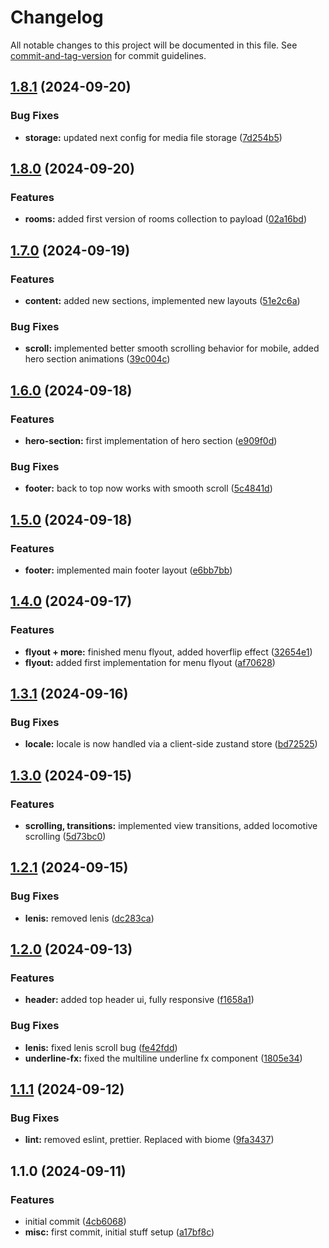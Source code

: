 # Changelog

All notable changes to this project will be documented in this file. See [commit-and-tag-version](https://github.com/absolute-version/commit-and-tag-version) for commit guidelines.

## [1.8.1](https://github.com/GeorgeCht/limni-website/compare/v1.8.0...v1.8.1) (2024-09-20)


### Bug Fixes

* **storage:** updated next config for media file storage ([7d254b5](https://github.com/GeorgeCht/limni-website/commit/7d254b54c268133f43db66f3434a92c8937d4674))

## [1.8.0](https://github.com/GeorgeCht/limni-website/compare/v1.7.0...v1.8.0) (2024-09-20)


### Features

* **rooms:** added first version of rooms collection to payload ([02a16bd](https://github.com/GeorgeCht/limni-website/commit/02a16bd1742235bb843420552cf9d94fa0e107a0))

## [1.7.0](https://github.com/GeorgeCht/limni-website/compare/v1.6.0...v1.7.0) (2024-09-19)


### Features

* **content:** added new sections, implemented new layouts ([51e2c6a](https://github.com/GeorgeCht/limni-website/commit/51e2c6a925292709d559a65c6a0599c65070b90d))


### Bug Fixes

* **scroll:** implemented better smooth scrolling behavior for mobile, added hero section animations ([39c004c](https://github.com/GeorgeCht/limni-website/commit/39c004ce7a329a47b1f86ccdb7ded583f5f4f47e))

## [1.6.0](https://github.com/GeorgeCht/limni-website/compare/v1.5.0...v1.6.0) (2024-09-18)


### Features

* **hero-section:** first implementation of hero section ([e909f0d](https://github.com/GeorgeCht/limni-website/commit/e909f0db811e6b33e7372368cb21af8bd1018201))


### Bug Fixes

* **footer:** back to top now works with smooth scroll ([5c4841d](https://github.com/GeorgeCht/limni-website/commit/5c4841dbf0c5342124628629740eb1cfcffd609d))

## [1.5.0](https://github.com/GeorgeCht/limni-website/compare/v1.4.0...v1.5.0) (2024-09-18)


### Features

* **footer:** implemented main footer layout ([e6bb7bb](https://github.com/GeorgeCht/limni-website/commit/e6bb7bb037a13f0368b8adfd783d70b93ce05b4b))

## [1.4.0](https://github.com/GeorgeCht/limni-website/compare/v1.3.1...v1.4.0) (2024-09-17)


### Features

* **flyout + more:** finished menu flyout, added hoverflip effect ([32654e1](https://github.com/GeorgeCht/limni-website/commit/32654e133212511541666e97192f4c9d55fc2a8b))
* **flyout:** added first implementation for menu flyout ([af70628](https://github.com/GeorgeCht/limni-website/commit/af70628cc661053e0c182699d6b7b60377440c9e))

## [1.3.1](https://github.com/GeorgeCht/limni-website/compare/v1.3.0...v1.3.1) (2024-09-16)


### Bug Fixes

* **locale:** locale is now handled via a client-side zustand store ([bd72525](https://github.com/GeorgeCht/limni-website/commit/bd725258da961423f8c1e9a45d9bf7f61e32f3f6))

## [1.3.0](https://github.com/GeorgeCht/limni-website/compare/v1.2.1...v1.3.0) (2024-09-15)


### Features

* **scrolling, transitions:** implemented view transitions, added locomotive scrolling ([5d73bc0](https://github.com/GeorgeCht/limni-website/commit/5d73bc03b77f707aeabaec8b3693c9ac200d9727))

## [1.2.1](https://github.com/GeorgeCht/limni-website/compare/v1.2.0...v1.2.1) (2024-09-15)


### Bug Fixes

* **lenis:** removed lenis ([dc283ca](https://github.com/GeorgeCht/limni-website/commit/dc283caac2bc8b7045cb1db094d9a9cdb31119e4))

## [1.2.0](https://github.com/GeorgeCht/limni-website/compare/v1.1.1...v1.2.0) (2024-09-13)


### Features

* **header:** added top header ui, fully responsive ([f1658a1](https://github.com/GeorgeCht/limni-website/commit/f1658a1e0349ad4594f2978fab26d7a00a163db2))


### Bug Fixes

* **lenis:** fixed lenis scroll bug ([fe42fdd](https://github.com/GeorgeCht/limni-website/commit/fe42fdd892953f420ad9d5fc6fc10908afd9ec92))
* **underline-fx:** fixed the multiline underline fx component ([1805e34](https://github.com/GeorgeCht/limni-website/commit/1805e340a1812c9985f80f7dca56a7b37fea5536))

## [1.1.1](https://github.com/GeorgeCht/limni-website/compare/v1.1.0...v1.1.1) (2024-09-12)


### Bug Fixes

* **lint:** removed eslint, prettier. Replaced with biome ([9fa3437](https://github.com/GeorgeCht/limni-website/commit/9fa3437d7658b36fca6379e39acb41dc1027e877))

## 1.1.0 (2024-09-11)


### Features

* initial commit ([4cb6068](https://github.com/GeorgeCht/limni-website/commit/4cb606858c82a7b07c564610863b7fe73e6294f9))
* **misc:** first commit, initial stuff setup ([a17bf8c](https://github.com/GeorgeCht/limni-website/commit/a17bf8c05b338701a6b439c4fd12826f6cf4ff12))
